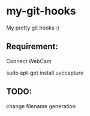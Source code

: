 my-git-hooks
============

My pretty git hooks :)

Requirement: 
-----------
Connect WebCam

sudo apt-get install uvccapture



TODO:
-----------
change filename generation
